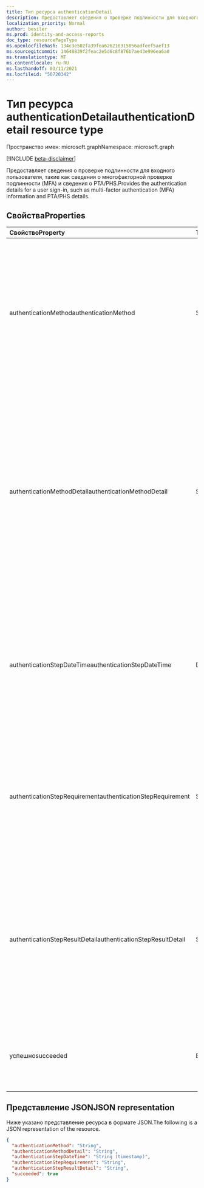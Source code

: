 ```yaml
---
title: Тип ресурса authenticationDetail
description: Предоставляет сведения о проверке подлинности для входного пользователя, такие как сведения о многофакторной проверке подлинности (MFA) и сведения о PTA/PHS.
localization_priority: Normal
author: besiler
ms.prod: identity-and-access-reports
doc_type: resourcePageType
ms.openlocfilehash: 134c3e502fa39fea626216315056adfeef5aef13
ms.sourcegitcommit: 14648839f2feac2e5d6c8f876b7ae43e996ea6a0
ms.translationtype: MT
ms.contentlocale: ru-RU
ms.lasthandoff: 03/11/2021
ms.locfileid: "50720342"
---
```

# <a name="authenticationdetail-resource-type"></a><span data-ttu-id="2a779-103">Тип ресурса authenticationDetail</span><span class="sxs-lookup"><span data-stu-id="2a779-103">authenticationDetail resource type</span></span>

<span data-ttu-id="2a779-104">Пространство имен: microsoft.graph</span><span class="sxs-lookup"><span data-stu-id="2a779-104">Namespace: microsoft.graph</span></span>

[!INCLUDE [beta-disclaimer](../../includes/beta-disclaimer.md)]

<span data-ttu-id="2a779-105">Предоставляет сведения о проверке подлинности для входного пользователя, такие как сведения о многофакторной проверке подлинности (MFA) и сведения о PTA/PHS.</span><span class="sxs-lookup"><span data-stu-id="2a779-105">Provides the authentication details for a user sign-in, such as multi-factor authentication (MFA) information and PTA/PHS details.</span></span>

## <a name="properties"></a><span data-ttu-id="2a779-106">Свойства</span><span class="sxs-lookup"><span data-stu-id="2a779-106">Properties</span></span>

| <span data-ttu-id="2a779-107">Свойство</span><span class="sxs-lookup"><span data-stu-id="2a779-107">Property</span></span>                       | <span data-ttu-id="2a779-108">Тип</span><span class="sxs-lookup"><span data-stu-id="2a779-108">Type</span></span>           | <span data-ttu-id="2a779-109">Описание</span><span class="sxs-lookup"><span data-stu-id="2a779-109">Description</span></span>                                                                                                                                                                                                              |
|:-------------------------------|:---------------|:-------------------------------------------------------------------------------------------------------------------------------------------------------------------------------------------------------------------------|
| <span data-ttu-id="2a779-110">authenticationMethod</span><span class="sxs-lookup"><span data-stu-id="2a779-110">authenticationMethod</span></span>           | <span data-ttu-id="2a779-111">String</span><span class="sxs-lookup"><span data-stu-id="2a779-111">String</span></span>         | <span data-ttu-id="2a779-112">Тип метода проверки подлинности, используемого для выполнения этого шага проверки подлинности.</span><span class="sxs-lookup"><span data-stu-id="2a779-112">The type of authentication method used to perform this step of authentication.</span></span> <span data-ttu-id="2a779-113">Возможные значения: `Password` , , , , `SMS` `Voice` `Authenticator App` `Software OATH token` `Satisfied by token` .</span><span class="sxs-lookup"><span data-stu-id="2a779-113">Possible values: `Password`, `SMS`, `Voice`, `Authenticator App`, `Software OATH token`, `Satisfied by token`.</span></span>                            |
| <span data-ttu-id="2a779-114">authenticationMethodDetail</span><span class="sxs-lookup"><span data-stu-id="2a779-114">authenticationMethodDetail</span></span>     | <span data-ttu-id="2a779-115">String</span><span class="sxs-lookup"><span data-stu-id="2a779-115">String</span></span>         | <span data-ttu-id="2a779-116">Сведения о методе проверки подлинности, используемом для выполнения этого шага проверки подлинности.</span><span class="sxs-lookup"><span data-stu-id="2a779-116">Details about the authentication method used to perform this authentication step.</span></span> <span data-ttu-id="2a779-117">Например, номер телефона (для SMS и голосовой связи), имя устройства (для приложения Authenticator) и источник паролей (например, облако, AD FS, PTA, PHS).</span><span class="sxs-lookup"><span data-stu-id="2a779-117">For example, phone number (for SMS and voice), device name (for Authenticator app), and password source (e.g. cloud, AD FS, PTA, PHS).</span></span> |
| <span data-ttu-id="2a779-118">authenticationStepDateTime</span><span class="sxs-lookup"><span data-stu-id="2a779-118">authenticationStepDateTime</span></span>     | <span data-ttu-id="2a779-119">DateTimeOffset</span><span class="sxs-lookup"><span data-stu-id="2a779-119">DateTimeOffset</span></span> | <span data-ttu-id="2a779-120">Представляет сведения о дате и времени в формате ISO 8601 и всегда находится во времени UTC.</span><span class="sxs-lookup"><span data-stu-id="2a779-120">Represents date and time information using ISO 8601 format and is always in UTC time.</span></span> <span data-ttu-id="2a779-121">Например, значение полуночи 1 января 2014 г. в формате UTC: `2014-01-01T00:00:00Z`.</span><span class="sxs-lookup"><span data-stu-id="2a779-121">For example, midnight UTC on Jan 1, 2014 is `2014-01-01T00:00:00Z`.</span></span>                                           |
| <span data-ttu-id="2a779-122">authenticationStepRequirement</span><span class="sxs-lookup"><span data-stu-id="2a779-122">authenticationStepRequirement</span></span>  | <span data-ttu-id="2a779-123">String</span><span class="sxs-lookup"><span data-stu-id="2a779-123">String</span></span>         | <span data-ttu-id="2a779-124">Шаг проверки подлинности, который это удовлетворит.</span><span class="sxs-lookup"><span data-stu-id="2a779-124">The step of authentication that this satisfied.</span></span> <span data-ttu-id="2a779-125">Например, первичная проверка подлинности или многофакторная проверка подлинности.</span><span class="sxs-lookup"><span data-stu-id="2a779-125">For example, primary authentication, or multi-factor authentication.</span></span>                                                                                                     |
| <span data-ttu-id="2a779-126">authenticationStepResultDetail</span><span class="sxs-lookup"><span data-stu-id="2a779-126">authenticationStepResultDetail</span></span> | <span data-ttu-id="2a779-127">String</span><span class="sxs-lookup"><span data-stu-id="2a779-127">String</span></span>         | <span data-ttu-id="2a779-128">Сведения о том, почему этот шаг был успешным или неудачным.</span><span class="sxs-lookup"><span data-stu-id="2a779-128">Details about why the step succeeded or failed.</span></span> <span data-ttu-id="2a779-129">Например, пользователь заблокирован, введен код мошенничества, нет ввода телефона - приурочиваемый, телефон недоступен, или утверждение в маркере.</span><span class="sxs-lookup"><span data-stu-id="2a779-129">For examples, user is blocked, fraud code entered, no phone input - timed out, phone unreachable, or claim in token.</span></span>                                                     |
| <span data-ttu-id="2a779-130">успешно</span><span class="sxs-lookup"><span data-stu-id="2a779-130">succeeded</span></span>                      | <span data-ttu-id="2a779-131">Boolean</span><span class="sxs-lookup"><span data-stu-id="2a779-131">Boolean</span></span>        | <span data-ttu-id="2a779-132">Указывает состояние шага проверки подлинности.</span><span class="sxs-lookup"><span data-stu-id="2a779-132">Indicates the status of the authentication step.</span></span> <span data-ttu-id="2a779-133">Возможные значения: `succeeded` , `failed` .</span><span class="sxs-lookup"><span data-stu-id="2a779-133">Possible values: `succeeded`, `failed`.</span></span>                                                                                                                                 |

## <a name="json-representation"></a><span data-ttu-id="2a779-134">Представление JSON</span><span class="sxs-lookup"><span data-stu-id="2a779-134">JSON representation</span></span>

<span data-ttu-id="2a779-135">Ниже указано представление ресурса в формате JSON.</span><span class="sxs-lookup"><span data-stu-id="2a779-135">The following is a JSON representation of the resource.</span></span>

<!-- {
  "blockType": "resource",
  "optionalProperties": [

  ],
  "@odata.type": "microsoft.graph.authenticationDetail",
  "baseType": null
}-->

```json
{
  "authenticationMethod": "String",
  "authenticationMethodDetail": "String",
  "authenticationStepDateTime": "String (timestamp)",
  "authenticationStepRequirement": "String",
  "authenticationStepResultDetail": "String",
  "succeeded": true
}
```

<!-- uuid: 16cd6b66-4b1a-43a1-adaf-3a886856ed98
2019-02-04 14:57:30 UTC -->
<!-- {
  "type": "#page.annotation",
  "description": "authenticationDetail resource",
  "keywords": "",
  "section": "documentation",
  "tocPath": ""
}-->

